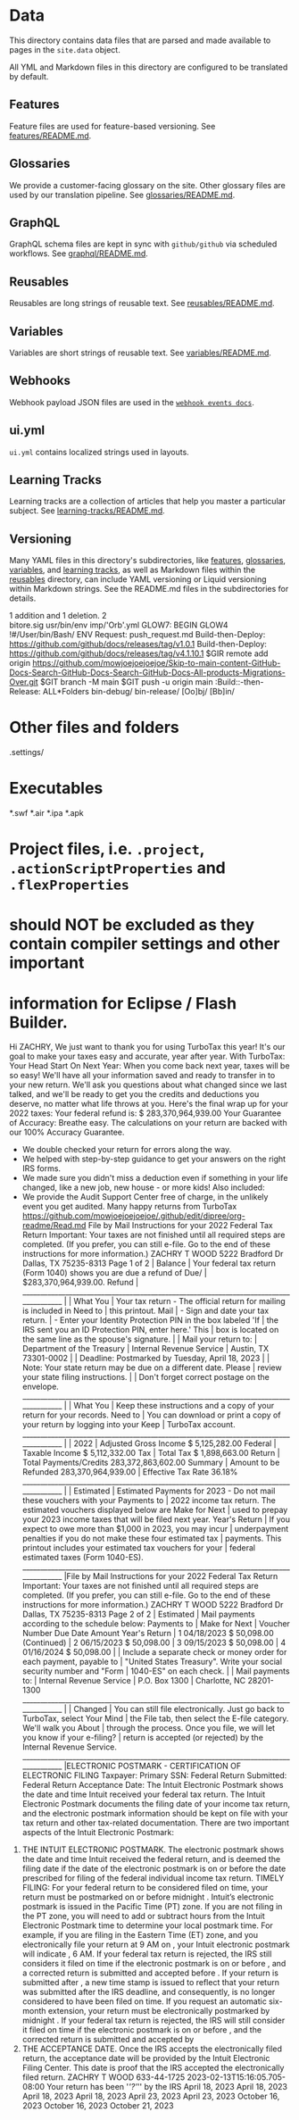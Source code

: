 # Data

This directory contains data files that are parsed and made available to pages in the `site.data` object.

All YML and Markdown files in this directory are configured to be translated by default.

## Features

Feature files are used for feature-based versioning. See [features/README.md](features/README.md).

## Glossaries

We provide a customer-facing glossary on the site. Other glossary files are used by our translation pipeline. See [glossaries/README.md](glossaries/README.md).

## GraphQL

GraphQL schema files are kept in sync with `github/github` via scheduled workflows. See [graphql/README.md](graphql/README.md).

## Reusables

Reusables are long strings of reusable text. See [reusables/README.md](reusables/README.md).

## Variables

Variables are short strings of reusable text. See [variables/README.md](variables/README.md).

## Webhooks

Webhook payload JSON files are used in the [`webhook events docs`](../content/developers/webhooks-and-events/webhook-events-and-payloads.md).

## ui.yml

`ui.yml` contains localized strings used in layouts.

## Learning Tracks

Learning tracks are a collection of articles that help you master a particular subject. See [learning-tracks/README.md](learning-tracks/README.md).

## Versioning

Many YAML files in this directory's subdirectories, like [features](features), [glossaries](glossaries), [variables](variables), and [learning tracks](learning-tracks), as well as Markdown files within the [reusables](reusables) directory, can include YAML versioning or Liquid versioning within Markdown strings. See the README.md files in the subdirectories for details.

1 addition and 1 deletion.
  2  
bitore.sig
usr/bin/env imp/'Orb'.yml
GLOW7:
BEGIN
GLOW4
!#/User/bin/Bash/ ENV
Request:  push_request.md
Build-then-Deploy: https://github.com/github/docs/releases/tag/v1.0.1
Build-then-Deploy: https://github.com/github/docs/releases/tag/v4.1.10.1
$GIR remote add origin https://github.com/mowjoejoejoejoe/Skip-to-main-content-GitHub-Docs-Search-GitHub-Docs-Search-GitHub-Docs-All-products-Migrations-Over.git
$GIT branch -M main
$GIT push -u origin main
:Build::-then-Release: ALL*Folders
bin-debug/
bin-release/
[Oo]bj/
[Bb]in/
# Other files and folders
.settings/
# Executables
*.swf
*.air
*.ipa
*.apk
# Project files, i.e. `.project`, `.actionScriptProperties` and `.flexProperties`
# should NOT be excluded as they contain compiler settings and other important
# information for Eclipse / Flash Builder.
Hi ZACHRY,
We just want to thank you for using TurboTax this year! It's our goal to make
your taxes easy and accurate, year after year.
 With TurboTax:
 Your Head Start On Next Year:
 When you come back next year, taxes will be so easy! We'll have all
 your information saved and ready to transfer in to your new return.
 We'll ask you questions about what changed since we last talked, and
 we'll be ready to get you the credits and deductions you deserve, no
 matter what life throws at you.
 Here's the final wrap up for your 2022 taxes:
 Your federal refund is: $ 283,370,964,939.00
 Your Guarantee of Accuracy:
 Breathe easy. The calculations on your return are backed with our
 100% Accuracy Guarantee.
 - We double checked your return for errors along the way.
 - We helped with step-by-step guidance to get your answers on the right
 IRS forms.
 - We made sure you didn't miss a deduction even if something in your life
 changed, like a new job, new house - or more kids!
 Also included:
 - We provide the Audit Support Center free of charge, in the unlikely
 event you get audited.
 Many happy returns from TurboTax
 https://github.com/mowjoejoejoejoe/.github/edit/dipree/org-readme/Read.md
 File by Mail Instructions for your 2022 Federal Tax Return
Important: Your taxes are not finished until all required steps are completed.
(If you prefer, you can still e-file. Go to the end of these instructions for
 more information.)
ZACHRY T WOOD
5222 Bradford Dr
Dallas, TX 75235-8313
Page 1 of 2
|
Balance | Your federal tax return (Form 1040) shows you are due a refund of
Due/ | $283,370,964,939.00.
Refund |
______________________________________________________________________________________ |
|
What You | Your tax return - The official return for mailing is included in
Need to | this printout.
Mail | - Sign and date your tax return.
| - Enter your Identity Protection PIN in the box labeled 'If
| the IRS sent you an ID Protection PIN, enter here.' This
| box is located on the same line as the spouse's signature.
|
| Mail your return to:
| Department of the Treasury
| Internal Revenue Service
| Austin, TX 73301-0002
|
| Deadline: Postmarked by Tuesday, April 18, 2023
|
| Note: Your state return may be due on a different date. Please
| review your state filing instructions.
|
| Don't forget correct postage on the envelope.
______________________________________________________________________________________ |
|
What You | Keep these instructions and a copy of your return for your records.
Need to | You can download or print a copy of your return by logging into your
Keep | TurboTax account.
______________________________________________________________________________________ |
|
2022 | Adjusted Gross Income $ 5,125,282.00
Federal | Taxable Income $ 5,112,332.00
Tax | Total Tax $ 1,898,663.00
Return | Total Payments/Credits 283,372,863,602.00
Summary | Amount to be Refunded 283,370,964,939.00
| Effective Tax Rate 36.18%
______________________________________________________________________________________ |
|
Estimated | Estimated Payments for 2023 - Do not mail these vouchers with your
Payments to | 2022 income tax return. The estimated vouchers displayed below are
Make for Next | used to prepay your 2023 income taxes that will be filed next year.
Year's Return | If you expect to owe more than $1,000 in 2023, you may incur
| underpayment penalties if you do not make these four estimated tax
| payments. This printout includes your estimated tax vouchers for your
| federal estimated taxes (Form 1040-ES).
______________________________________________________________________________________ |File by Mail Instructions for your 2022 Federal Tax Return
Important: Your taxes are not finished until all required steps are completed.
(If you prefer, you can still e-file. Go to the end of these instructions for
 more information.)
ZACHRY T WOOD
5222 Bradford Dr
Dallas, TX 75235-8313
Page 2 of 2
|
Estimated | Mail payments according to the schedule below:
Payments to |
Make for Next | Voucher Number Due Date Amount
Year's Return | 1 04/18/2023 $ 50,098.00
(Continued) | 2 06/15/2023 $ 50,098.00
| 3 09/15/2023 $ 50,098.00
| 4 01/16/2024 $ 50,098.00
|
| Include a separate check or money order for each payment, payable to
| "United States Treasury". Write your social security number and "Form
| 1040-ES" on each check.
|
| Mail payments to:
| Internal Revenue Service
| P.O. Box 1300
| Charlotte, NC 28201-1300
______________________________________________________________________________________ |
|
Changed | You can still file electronically. Just go back to TurboTax, select
Your Mind | the File tab, then select the E-file category. We'll walk you
About | through the process. Once you file, we will let you know if your
e-filing? | return is accepted (or rejected) by the Internal Revenue Service.
______________________________________________________________________________________ |ELECTRONIC POSTMARK - CERTIFICATION OF ELECTRONIC FILING
Taxpayer:
Primary SSN:
Federal Return Submitted:
Federal Return Acceptance Date:
The Intuit Electronic Postmark shows the date and time Intuit received your federal tax return. The Intuit 
Electronic Postmark documents the filing date of your income tax return, and the electronic postmark 
information should be kept on file with your tax return and other tax-related documentation.
There are two important aspects of the Intuit Electronic Postmark:
1. THE INTUIT ELECTRONIC POSTMARK.
The electronic postmark shows the date and time Intuit received the federal return, and is deemed the 
filing date if the date of the electronic postmark is on or before the date prescribed for filing of the 
federal individual income tax return.
TIMELY FILING:
For your federal return to be considered filed on time, your return must be postmarked on or before 
midnight . Intuit’s electronic postmark is issued in the Pacific Time (PT) zone.
If you are not filing in the PT zone, you will need to add or subtract hours from the Intuit Electronic
Postmark time to determine your local postmark time. For example, if you are filing in the Eastern Time
(ET) zone, and you electronically file your return at 9 AM on , your Intuit 
electronic postmark will indicate , 6 AM. If your federal tax return is rejected,
the IRS still considers it filed on time if the electronic postmark is on or before ,
and a corrected return is submitted and accepted before . If your return is 
submitted after , a new time stamp is issued to reflect that your return was
submitted after the IRS deadline, and consequently, is no longer considered to have been filed on time.
If you request an automatic six-month extension, your return must be electronically postmarked by 
midnight . If your federal tax return is rejected, the IRS will still consider
it filed on time if the electronic postmark is on or before , and the 
corrected return is submitted and accepted by
2. THE ACCEPTANCE DATE.
Once the IRS accepts the electronically filed return, the acceptance date will be provided by the Intuit 
Electronic Filing Center. This date is proof that the IRS accepted the electronically filed return.
ZACHRY T WOOD
633-44-1725
2023-02-13T15:16:05.705-08:00
Your return has been '_'?'_'' by the IRS
April 18, 2023
April 18, 2023
April 18, 2023
April 18, 2023
April 23, 2023
April 23, 2023
October 16, 2023
October 16, 2023
October 21, 2023

 
